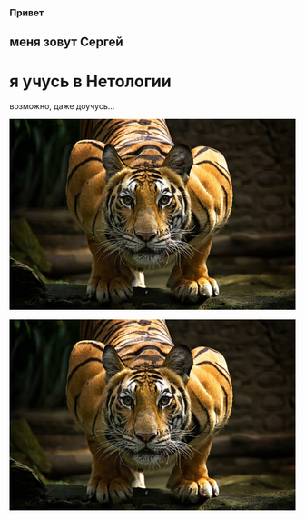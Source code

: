 ### Привет
## меня зовут Сергей
# я учусь в Нетологии
возможно, даже доучусь...

<code>![tigr](/img/2-1.jpg "Tigr")
</code>

<code>![tigr](2-1.jpg "tigr")
</code>
